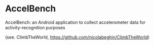 AccelBench
=============

AccelBench: an Android application to collect accelerometer data for activity-recognition purposes

(see. ClimbTheWorld, https://github.com/nicolabeghin/ClimbTheWorld)
